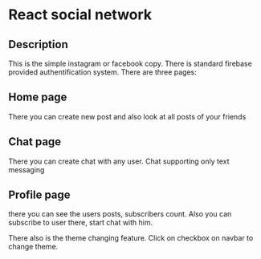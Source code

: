 # React social network

## Description

This is the simple instagram or facebook copy. There is standard firebase provided authentification system.
There are three pages: 

## Home page 

There you can create new post and also look at all posts of your friends

## Chat page

There you can create chat with any user. Chat supporting only text messaging

## Profile page

there you can see the users posts, subscribers count. Also you can subscribe to user there, start chat with him.

There also is the theme changing feature. Click on checkbox on navbar to change theme.
